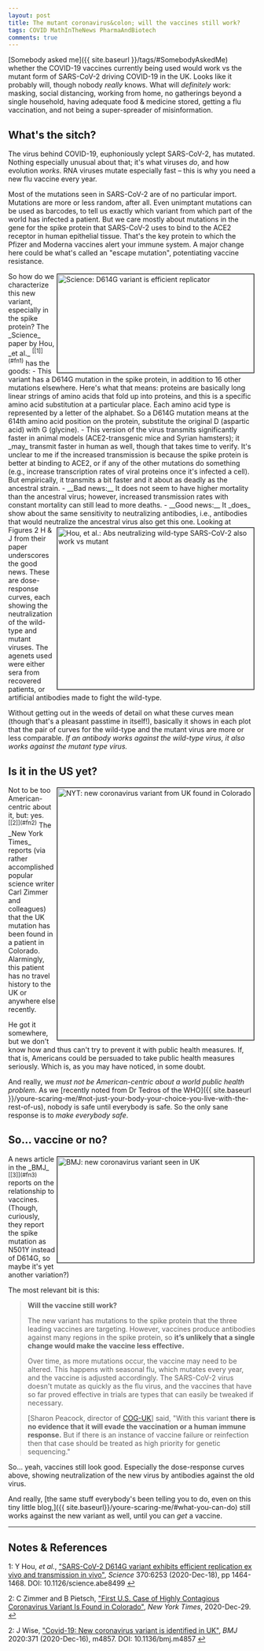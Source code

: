 ```yaml
---
layout: post
title: The mutant coronavirus&colon; will the vaccines still work?
tags: COVID MathInTheNews PharmaAndBiotech
comments: true
---
```


[Somebody asked me]({{ site.baseurl }}/tags/#SomebodyAskedMe) whether the COVID-19
vaccines currently being used would work vs the mutant form of SARS-CoV-2 driving COVID-19
in the UK.  Looks like it probably will, though nobody _really_ knows.  What will
_definitely_ work: masking, social distancing, working from home, no gatherings beyond a
single household, having adequate food &amp; medicine stored, getting a flu vaccination,
and not being a super-spreader of misinformation.  


## What's the sitch?  

The virus behind COVID-19, euphoniously yclept SARS-CoV-2, has mutated.  Nothing
especially unusual about that; it's what viruses _do_, and how evolution _works_.  RNA
viruses mutate especially fast &ndash; this is why you need a new flu vaccine every year.

Most of the mutations seen in SARS-CoV-2 are of no particular import.  Mutations are more
or less random, after all.  Even unimptant mutations can be used as barcodes, to tell us
exactly which variant from which part of the world has infected a patient.  But 
we care mostly about mutations in the gene for the spike protein that SARS-CoV-2 uses to
bind to the ACE2 receptor in human epithelial tissue.  That's the key protein to which the
Pfizer and Moderna vaccines alert your immune system.  A major change here could be what's
called an "escape mutation", potentiating vaccine resistance.  

<img src="{{ site.baseurl }}/images/2020-12-31-coronavirus-mutation-vs-vaccine-hou.jpg" width="400" height="200" alt="Science: D614G variant is efficient replicator" title="Science: D614G variant is efficient replicator" style="float: right; margin: 3px 3px 3px 3px; border: 1px solid #000000;"/>
So how do we characterize this new variant, especially in the spike protein?  The _Science_ paper 
by Hou, _et al._ <sup id="fn1a">[[1]](#fn1)</sup> has the goods:  
- This variant has a D614G mutation in the spike protein, in addition to 16 other
  mutations elsewhere.  Here's what that means:
  proteins are basically long linear strings of amino acids that fold up into proteins,
  and this is a specific amino acid substitution at a particular place. Each amino acid
  type is represented by a letter of the alphabet.  So a D614G mutation means at the 614th
  amino acid position on the protein, substitute the original D (aspartic acid) with G (glycine).  
- This version of the virus transmits significantly faster in animal models
  (ACE2-transgenic mice and Syrian hamsters); it _may_ transmit faster in human as well,
  though that takes time to verify.  It's unclear to me if the increased transmission is
  because the  spike protein is better at binding to ACE2, or if any of the other
  mutations do something (e.g., increase transcription rates of viral proteins once it's
  infected a cell).  But empirically, it transmits a bit faster and it about as deadly as
  the ancestral strain.  
- __Bad news:__ It does not seem to have higher mortality than the ancestral virus;
  however, increased transmission rates with constant mortality can still lead to more deaths.  
- __Good news:__ It _does_ show about the same sensitivity to neutralizing antibodies,
  i.e., antibodies that would neutralize the ancestral virus also get this one.  

<img src="{{ site.baseurl }}/images/2020-12-31-coronavirus-mutation-vs-vaccine-hou-neutralization.jpg" width="400" height="328" alt="Hou, et al.: Abs neutralizing wild-type SARS-CoV-2 also work vs mutant" title="Hou, et al.: Abs neutralizing wild-type SARS-CoV-2 also work vs mutant" style="float: right; margin: 3px 3px 3px 3px; border: 1px solid #000000;"/>
Looking at Figures 2 H &amp; J from their paper underscores the good news.  These are
dose-response curves, each showing the neutralization of the wild-type and mutant
viruses.  The agenets used were either sera from recovered patients, or artificial
antibodies made to fight the wild-type.

Without getting out in the weeds of detail on what these curves mean (though that's a
pleasant passtime in itself!), basically it shows in each plot that the pair of curves for
the wild-type and the mutant virus are more or less comparable.  _If an antibody works
against the wild-type virus, it also works against the mutant type virus._


## Is it in the US yet?  

<img src="{{ site.baseurl }}/images/2020-12-31-coronavirus-mutation-vs-vaccine-zimmer.jpg" width="400" height="512" alt="NYT: new coronavirus variant from UK found in Colorado" title="NYT: new coronavirus variant from UK found in Colorado" style="float: right; margin: 3px 3px 3px 3px; border: 1px solid #000000;"/>
Not to be too American-centric about it, but: yes. <sup id="fn2a">[[2]](#fn2)</sup>  The
_New York Times_ reports (via rather accomplished popular science writer Carl Zimmer and
colleagues) that the UK mutation has been found in a patient in Colorado.  Alarmingly,
this patient has no travel history to the UK or anywhere else recently.  

He got it somewhere, but we don't know how and thus can't try to prevent it with public
health measures.  If, that is, Americans could be persuaded to take public health measures
seriously.  Which is, as you may have noticed, in some doubt.  

And really, we _must not be American-centric about a world public health problem_.  As we 
[recently noted from Dr Tedros of the WHO]({{ site.baseurl }}/youre-scaring-me/#not-just-your-body-your-choice-you-live-with-the-rest-of-us), nobody is safe until everybody is safe.  So
the only sane response is to _make everybody safe_.  


## So&hellip; vaccine or no?  

<img src="{{ site.baseurl }}/images/2020-12-31-coronavirus-mutation-vs-vaccine-wise.jpg" width="400" height="215" alt="BMJ: new coronavirus variant seen in UK" title="BMJ: new coronavirus variant seen in UK" style="float: right; margin: 3px 3px 3px 3px; border: 1px solid #000000;"/>
A news article in the _BMJ_ <sup id="fn3a">[[3]](#fn3)</sup> reports on the relationship
to vaccines.  (Though, curiously, they report the spike mutation as N501Y instead of
D614G, so maybe it's yet another variation?)  

The most relevant bit is this:  
> __Will the vaccine still work?__  
>  
> The new variant has mutations to the spike protein that the three leading vaccines are targeting. However, vaccines produce antibodies against many regions in the spike protein, so __it’s unlikely that a single change would make the vaccine less effective.__  
>  
> Over time, as more mutations occur, the vaccine may need to be altered. This happens with seasonal flu, which mutates every year, and the vaccine is adjusted accordingly. The SARS-CoV-2 virus doesn't mutate as quickly as the flu virus, and the vaccines that have so far proved effective in trials are types that can easily be tweaked if necessary.  
>  
> [Sharon Peacock, director of [COG-UK](https://www.cogconsortium.uk/data/)] said, "With this variant __there is no evidence that it will evade the vaccination or a human immune response.__ But if there is an instance of vaccine failure or reinfection then that case should be treated as high priority for genetic sequencing."  

So&hellip; yeah, vaccines still look good.  Especially the dose-response curves above,
showing neutralization of the new virus by antibodies against the old virus.  

And really, 
[the same stuff everybody's been telling you to do, even on this tiny little blog,]({{ site.baseurl}}/youre-scaring-me/#what-you-can-do) 
still works against the new variant as well, until you can _get_ a vaccine.  

---

## Notes &amp; References  
<!--
<sup id="fn1a">[[1]](#fn1)</sup>
<a id="fn1">1</a>: [↩](#fn1a)  
-->

<a id="fn1">1</a>: Y Hou, _et al._, ["SARS-CoV-2 D614G variant exhibits efficient replication ex vivo and transmission in vivo"](https://science.sciencemag.org/content/370/6523/1464), _Science_ 370:6253 (2020-Dec-18), pp 1464-1468. DOI: 10.1126/science.abe8499 [↩](#fn1a)  

<a id="fn2">2</a>: C Zimmer and B Pietsch, ["First U.S. Case of Highly Contagious Coronavirus Variant Is Found in Colorado"](https://www.nytimes.com/2020/12/29/health/uk-coronavirus-variant-colorado.html), _New York Times_, 2020-Dec-29. [↩](#fn2a)  

<a id="fn3">2</a>: J Wise, ["Covid-19: New coronavirus variant is identified in UK"](https://www.bmj.com/content/371/bmj.m4857), _BMJ_ 2020:371 (2020-Dec-16), m4857.  DOI: 10.1136/bmj.m4857 [↩](#fn3a)  
